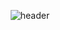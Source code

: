 <div align="center">
            
![header](https://capsule-render.vercel.app/api?type=waving&color=gradient&height=300&section=header&text=Green&fontSize=90)
  
</div>

